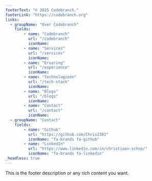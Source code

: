 ```yaml
---
footerText: "© 2025 Codebranch."
footerLink: "https://codebranch.org"
links:
  - groupName: "Over Codebranch"
    fields:
        - name: "Codebranch"
          url: "/codebranch"
          iconName:
        - name: "Services"
          url: "/services"
          iconName:
        - name: "Ervaring"
          url: "/experience"
          iconName:
        - name: "Technologieën"
          url: "/tech-stack"
          iconName:
        - name: "Blogs"
          url: "/blogs"
          iconName:        
        - name: "Contact"
          url: "/contact"
          iconName:
  - groupName: "Contact"
    fields:  
        - name: "Github"
          url: "https://github.com/Chris2301"
          iconName: "fa-brands fa-github"
        - name: "LinkedIn"
          url: "https://www.linkedin.com/in/christiaan-schop/"
          iconName: "fa-brands fa-linkedin"
_headless: true
---
```


This is the footer description or any rich content you want.